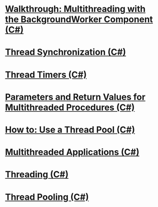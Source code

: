 # [Walkthrough: Multithreading with the BackgroundWorker Component (C#)](walkthrough-multithreading-with-the-backgroundworker-component.md)
# [Thread Synchronization (C#)](thread-synchronization.md)
# [Thread Timers (C#)](thread-timers.md)
# [Parameters and Return Values for Multithreaded Procedures (C#)](parameters-and-return-values-for-multithreaded-procedures.md)
# [How to: Use a Thread Pool (C#)](how-to-use-a-thread-pool.md)
# [Multithreaded Applications (C#)](multithreaded-applications.md)
# [Threading (C#)](index.md)
# [Thread Pooling (C#)](thread-pooling.md)

